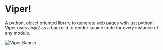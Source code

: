 # Viper!
A python, object oriented library to generate web pages with just python! Viper uses Jinja2 as a backend to render source code for every instance of any module.

![Viper Banner](https://imgur.com/5JwgpaU.png)

